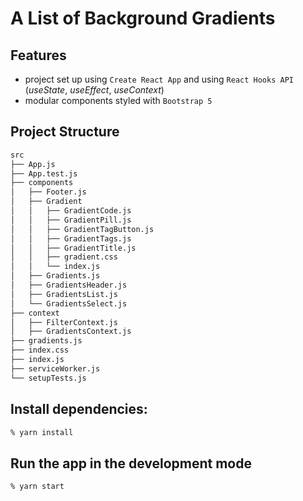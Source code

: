 # A List of Background Gradients

## Features

- project set up using `Create React App` and using `React Hooks API` (_useState_, _useEffect_, _useContext_)
- modular components styled with `Bootstrap 5`

## Project Structure

```bash
src
├── App.js
├── App.test.js
├── components
│   ├── Footer.js
│   ├── Gradient
│   │   ├── GradientCode.js
│   │   ├── GradientPill.js
│   │   ├── GradientTagButton.js
│   │   ├── GradientTags.js
│   │   ├── GradientTitle.js
│   │   ├── gradient.css
│   │   └── index.js
│   ├── Gradients.js
│   ├── GradientsHeader.js
│   ├── GradientsList.js
│   └── GradientsSelect.js
├── context
│   ├── FilterContext.js
│   ├── GradientsContext.js
├── gradients.js
├── index.css
├── index.js
├── serviceWorker.js
└── setupTests.js
```

## Install dependencies:

```zsh
% yarn install
```

## Run the app in the development mode

```zsh
% yarn start
```
